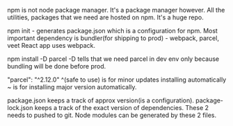 npm is not node package manager. It's a package manager however. 
All the utilities, packages that we need are hosted on npm. It's a huge repo.

npm init - generates package.json which is a configuration for npm.
Most important dependency is bundler(for shipping to prod) - webpack, parcel, veet
React app uses webpack.

npm install -D parcel
-D tells that we need parcel in dev env only because bundling will be done before prod.


  "parcel": "^2.12.0" ^(safe to use) is for minor updates installing automatically
  ~ is for installing major version automatically.

package.json keeps a track of approx version(is a configuration).
package-lock.json keeps a track of the exact version of dependencies.
These 2 needs to pushed to git. Node modules can be generated by these 2 files.